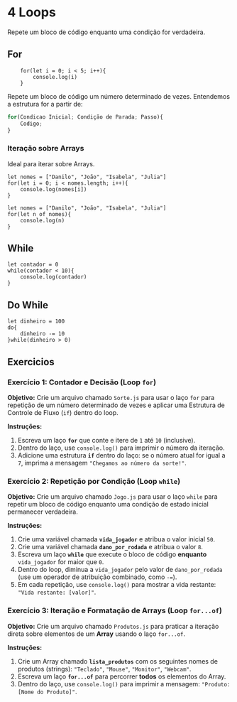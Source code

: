 # 4 Loops
Repete um bloco de código enquanto uma condição for verdadeira. 

## For
```Js
    for(let i = 0; i < 5; i++){
        console.log(i)
    }
```

Repete um bloco de código um número determinado de vezes. Entendemos a estrutura for a partir de: 
```js
for(Condicao Inicial; Condição de Parada; Passo){
    Codigo;
}
```


### Iteração sobre Arrays
Ideal para iterar sobre Arrays.

```Js
let nomes = ["Danilo", "João", "Isabela", "Julia"]
for(let i = 0; i < nomes.length; i++){
    console.log(nomes[i])
}
```

```Js
let nomes = ["Danilo", "João", "Isabela", "Julia"]
for(let n of nomes){
    console.log(n)
}
```


## While

```Js
let contador = 0
while(contador < 10){
    console.log(contador)
}
```

## Do While
```Js
let dinheiro = 100
do{
    dinheiro -= 10
}while(dinheiro > 0)
```


## Exercicios

### Exercício 1: Contador e Decisão (Loop `for`)

**Objetivo:** Crie um arquivo chamado `Sorte.js` para usar o laço `for` para repetição de um número determinado de vezes e aplicar uma Estrutura de Controle de Fluxo (`if`) dentro do loop.

**Instruções:**

1.  Escreva um laço **`for`** que conte e itere de `1` até `10` (inclusive).
2.  Dentro do laço, use `console.log()` para imprimir o número da iteração.
3.  Adicione uma estrutura **`if`** dentro do laço: se o número atual for igual a `7`, imprima a mensagem `"Chegamos ao número da sorte!"`.


### Exercício 2: Repetição por Condição (Loop `while`)

**Objetivo:** Crie um arquivo chamado `Jogo.js` para usar o laço `while` para repetir um bloco de código enquanto uma condição de estado inicial permanecer verdadeira.

**Instruções:**

1.  Crie uma variável chamada **`vida_jogador`** e atribua o valor inicial `50`.
2.  Crie uma variável chamada **`dano_por_rodada`** e atribua o valor `8`.
3.  Escreva um laço **`while`** que execute o bloco de código **enquanto** `vida_jogador` for maior que `0`.
4.  Dentro do loop, diminua a `vida_jogador` pelo valor de `dano_por_rodada` (use um operador de atribuição combinado, como `-=`).
5.  Em cada repetição, use `console.log()` para mostrar a vida restante: `"Vida restante: [valor]"`.

### Exercício 3: Iteração e Formatação de Arrays (Loop `for...of`)

**Objetivo:** Crie um arquivo chamado `Produtos.js` para praticar a iteração direta sobre elementos de um **Array** usando o laço `for...of`.

**Instruções:**

1.  Crie um Array chamado **`lista_produtos`** com os seguintes nomes de produtos (strings): `"Teclado"`, `"Mouse"`, `"Monitor"`, `"Webcam"`.
2.  Escreva um laço **`for...of`** para percorrer **todos** os elementos do Array.
3.  Dentro do laço, use `console.log()` para imprimir a mensagem: `"Produto: [Nome do Produto]"`.